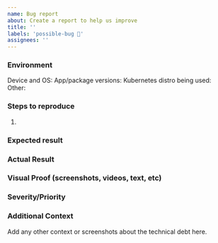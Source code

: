 ```yaml
---
name: Bug report
about: Create a report to help us improve
title: ''
labels: 'possible-bug 🐛'
assignees: ''
---
```


### Environment

Device and OS:
App/package versions:
Kubernetes distro being used:
Other:

### Steps to reproduce

1.

### Expected result

### Actual Result

### Visual Proof (screenshots, videos, text, etc)

### Severity/Priority

### Additional Context

Add any other context or screenshots about the technical debt here.
